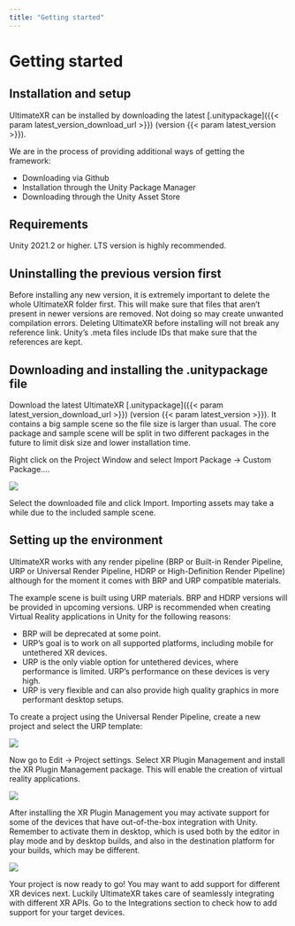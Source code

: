 ```yaml
---
title: "Getting started"
---
```


# Getting started

## Installation and setup

UltimateXR can be installed by downloading the latest [.unitypackage]({{< param latest_version_download_url >}}) (version {{< param latest_version >}}).


We are in the process of providing additional ways of getting the framework:

- Downloading via Github
- Installation through the Unity Package Manager
- Downloading through the Unity Asset Store

## Requirements

Unity 2021.2 or higher. LTS version is highly recommended.

## Uninstalling the previous version first

Before installing any new version, it is extremely important to delete the whole UltimateXR folder first. This will make sure that files that aren’t present in newer versions are removed. Not doing so may create unwanted compilation errors.
Deleting UltimateXR before installing will not break any reference link. Unity’s .meta files include IDs that make sure that the references are kept.

## Downloading and installing the .unitypackage file

Download the latest UltimateXR [.unitypackage]({{< param latest_version_download_url >}}) (version {{< param latest_version >}}). It contains a big sample scene so the file size is larger than usual. The core package and sample scene will be split in two different packages in the future to limit disk size and lower installation time.

Right click on the Project Window and select Import Package -> Custom Package…. 

![](/guides/media/getting-started/01ImportPackage.png)
  
Select the downloaded file and click Import. Importing assets may take a while due to the included sample scene.

## Setting up the environment

UltimateXR works with any render pipeline (BRP or Built-in Render Pipeline, URP or Universal Render Pipeline, HDRP or High-Definition Render Pipeline) although for the moment it comes with BRP and URP compatible materials.

The example scene is built using URP materials. BRP and HDRP versions will be provided in upcoming versions.
URP is recommended when creating Virtual Reality applications in Unity for the following reasons:

- BRP will be deprecated at some point.
- URP’s goal is to work on all supported platforms, including mobile for untethered XR devices.
- URP is the only viable option for untethered devices, where performance is limited. URP’s performance on these devices is very high.
- URP is very flexible and can also provide high quality graphics in more performant desktop setups.
 
To create a project using the Universal Render Pipeline, create a new project and select the URP template:

![](/guides/media/getting-started/02NewProject.png)

Now go to Edit -> Project settings. Select XR Plugin Management and install the XR Plugin Management package. This will enable the creation of virtual reality applications.

![](/guides/media/getting-started/03XRPluginManagement1.png)
 
After installing the XR Plugin Management you may activate support for some of the devices that have out-of-the-box integration with Unity. Remember to activate them in desktop, which is used both by the editor in play mode and by desktop builds, and also in the destination platform for your builds, which may be different.

![](/guides/media/getting-started/04XRPluginManagement2.png)
 
Your project is now ready to go! You may want to add support for different XR devices next. Luckily UltimateXR takes care of seamlessly integrating with different XR APIs. Go to the Integrations section to check how to add support for your target devices.
